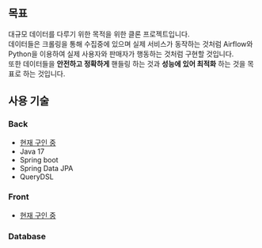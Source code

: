 
## 목표
대규모 데이터를 다루기 위한 목적을 위한 클론 프로젝트입니다.<br>
데이터들은 크롤링을 통해 수집중에 있으며 실제 서비스가 동작하는 것처럼 Airflow와 Python을 이용하여 실제 사용자와 판매자가 행동하는 것처럼 구현할 것입니다.<br> 
또한 데이터들을 **안전하고 정확하게** 핸들링 하는 것과 **성능에 있어 최적화** 하는 것을 목표로 하는 것입니다.<br>

## 사용 기술

### Back

- <u>현재 구인 중</u>
- Java 17
- Spring boot
- Spring Data JPA
- QueryDSL


### Front 
- <u>현재 구인 중</u>

### Database
